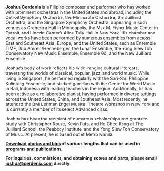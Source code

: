 **Joshua Cerdenia** is a Filipino composer and performer who has worked with prominent orchestras in the United States and abroad, including the Detroit Symphony Orchestra, the Minnesota Orchestra, the Juilliard Orchestra, and the Singapore Symphony Orchestra, appearing in such venues as Orchestra Hall in Minneapolis, the Max M. Fisher Music Center in Detroit, and Lincoln Center’s Alice Tully Hall in New York. His chamber and vocal works have been performed by numerous ensembles from across East and Southeast Asia, Europe, and the United States, such as Ensemble TIMF, Duo Amrein/Henneberger, the Lunar Ensemble, the Yong Siew Toh Conservatory New Music Ensemble, Ensemble Gô, and the New Juilliard Ensemble.

Joshua’s body of work reflects his wide-ranging cultural interests, traversing the worlds of classical, popular, jazz, and world music. While living in Singapore, he performed regularly with the Sari-Sari Philippine Kulintang Ensemble, and studied gamelan with the Center for World Music in Bali, Indonesia with leading teachers in the region. Additionally, he has been active as a collaborative pianist, having performed in diverse settings across the United States, China, and Southeast Asia. Most recently, he attended the BMI Lehman Engel Musical Theatre Workshop in New York and is currently a member of its select Advanced class.

Joshua has been the recipient of numerous scholarships and grants to study with Christopher Rouse, Kevin Puts, and Ho Chee Kong at The Juilliard School, the Peabody Institute, and the Yong Siew Toh Conservatory of Music. At present, he is based out of Metro Manila.

**[Download photos and bios](https://www.dropbox.com/sh/08644da4vfuwkty/AACtBqeidImbmUyLN1ki06bAa?dl=0) of various lengths that can be used in programs and publications.**

**For inquiries, commissions, and obtaining scores and parts, please email [joshua@cerdenia.com](mailto:joshua@cerdenia.com) directly.**